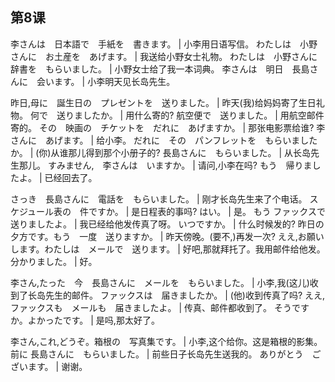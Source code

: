 ## 第8课

李さんは　日本語で　手紙を　書きます。  |  小李用日语写信。
わたしは　小野さんに　お土産を　あげます。  |  我送给小野女士礼物。
わたしは　小野さんに　辞書を　もらいました。  |  小野女士给了我一本词典。
李さんは　明日　長島さんに　会います。  |  小李明天见长岛先生。


昨日,母に　誕生日の　プレゼントを　送りました。  |  昨天(我)给妈妈寄了生日礼物。
何で　送りましたか。  |  用什么寄的?
航空便で　送りました。  |  用航空邮件寄的。
その　映画の　チケットを　だれに　あげますか。  |  那张电影票给谁?
李さんに　あげます。  |  给小李。
だれに　その　パンフレットを　もらいましたか。  |  (你)从谁那儿得到那个小册子的?
長島さんに　もらいました。  |  从长岛先生那儿。
すみません,　李さんは　いますか。  |  请问,小李在吗?
もう　帰りましたよ。  |  已经回去了。


さっき　長島さんに　電話を　もらいました。  |  刚才长岛先生来了个电话。
スケジュール表の　件ですか。  |  是日程表的事吗?
はい。  |  是。
もう ファックスで　送りましたよ。  |  我已经给他发传真了呀。
いつですか。  |  什么时候发的?
昨日の　夕方です。もう　一度　送りますか。  |  昨天傍晚。(要不,)再发一次?
ええ,お願いします。わたしは　メールで　送ります。  |  好吧,那就拜托了。我用邮件给他发。
分かりました。  |  好。


李さん,たった　今　長島さんに　メールを　もらいました。  |  小李,我(这儿)收到了长岛先生的邮件。
ファックスは　届きましたか。  |  (他)收到传真了吗?
ええ,ファックスも　メールも　届きましたよ。  |  传真、邮件都收到了。
そうですか。よかったです。  |  是吗,那太好了。

李さん,これ,どうぞ。箱根の　写真集です。  |  小李,这个给你。这是箱根的影集。
前に 長島さんに　もらいました。  |  前些日子长岛先生送我的。
ありがとう　ございます。  |  谢谢。